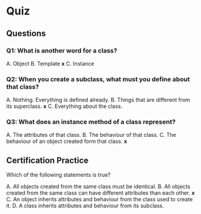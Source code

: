 # Quiz

## Questions

### Q1: What is another word for a class?

A. Object 
B. Template **x**
C. Instance

### Q2: When you create a subclass, what must you define about that class?

A. Nothing. Everything is defined already.
B. Things that are different from its superclass. **x**
C. Everything about the class. 

### Q3: What does an instance method of a class represent?

A. The attributes of that class.
B. The behaviour of that class.
C. The behaviour of an object created form that class. **x**

## Certification Practice

Which of the following statements is true?

A. All objects created from the same class must be identical.
B. All objects created from the same class can have different attributes than each other. **x**
C. An object inherits attributes and behaviour from the class used to create it. 
D. A class inherits attributes and behaviour from its subclass.